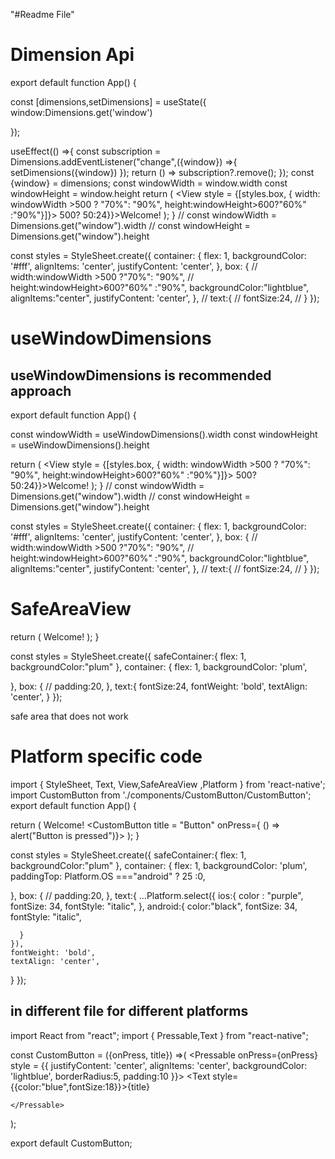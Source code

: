 "#Readme File" 

<h1> Dimension Api </h2>

<p> 

export default function App() {

  const [dimensions,setDimensions] = useState({
    window:Dimensions.get('window')

  });

  useEffect(() =>{
    const subscription = Dimensions.addEventListener("change",({window}) =>{
      setDimensions({window})
    });
    return () => subscription?.remove();
  });
  const {window} = dimensions;
  const windowWidth = window.width
  const windowHeight = window.height
  return (
    <View style={styles.container}>
        <View style = {[styles.box, {    width: windowWidth >500 ? "70%": "90%", height:windowHeight>600?"60%" :"90%"}]}>
          <Text style = {{fontSize: windowWidth >500? 50:24}}>Welcome! </Text>
        </View>
    </View>
  );
}
// const windowWidth = Dimensions.get("window").width
// const windowHeight = Dimensions.get("window").height

const styles = StyleSheet.create({
  container: {
    flex: 1,
    backgroundColor: '#fff',
    alignItems: 'center',
    justifyContent: 'center',
  },
  box: {
    // width:windowWidth >500 ?"70%": "90%",
    // height:windowHeight>600?"60%" :"90%",
    backgroundColor:"lightblue",
    alignItems:"center",
    justifyContent: 'center',
  },
  // text:{
  //   fontSize:24,
  // }
});

</p>


<h1> useWindowDimensions </h1>
<h2> useWindowDimensions is recommended approach </h2>
<p>


export default function App() {

  const windowWidth = useWindowDimensions().width
  const windowHeight = useWindowDimensions().height

  return (
    <View style={styles.container}>
        <View style = {[styles.box, {    width: windowWidth >500 ? "70%": "90%", height:windowHeight>600?"60%" :"90%"}]}>
          <Text style = {{fontSize: windowWidth >500? 50:24}}>Welcome! </Text>
        </View>
    </View>
  );
}
// const windowWidth = Dimensions.get("window").width
// const windowHeight = Dimensions.get("window").height

const styles = StyleSheet.create({
  container: {
    flex: 1,
    backgroundColor: '#fff',
    alignItems: 'center',
    justifyContent: 'center',
  },
  box: {
    // width:windowWidth >500 ?"70%": "90%",
    // height:windowHeight>600?"60%" :"90%",
    backgroundColor:"lightblue",
    alignItems:"center",
    justifyContent: 'center',
  },
  // text:{
  //   fontSize:24,
  // }
});


</p>

<h1> SafeAreaView </h1>

<p>


  return (
    <SafeAreaView style = {styles.safeContainer}>
    <View style={styles.container}>
        <View style = {styles.box}>
          <Text style = {styles.text}>Welcome! </Text>
        </View>
    </View>
    </SafeAreaView>
  );
}

const styles = StyleSheet.create({
  safeContainer:{
      flex: 1,
      backgroundColor:"plum"
  },
  container: {
    flex: 1,
    backgroundColor: 'plum',

  },
  box: {
  //  padding:20,
  },
  text:{
    fontSize:24,
    fontWeight: 'bold',
    textAlign: 'center',
  }
});

safe area that does not work
</p>


<h1> Platform specific code</h1>
<p>

import { StyleSheet, Text, View,SafeAreaView ,Platform } from 'react-native';
import CustomButton from './components/CustomButton/CustomButton';
export default function App() {



  return (
    <SafeAreaView style = {styles.safeContainer}>
    <View style={styles.container}>
        <View style = {styles.box}>
          <Text style = {styles.text}>Welcome! </Text>
          <CustomButton title = "Button" onPress={ () => alert("Button is pressed")}></CustomButton>
        </View>
    </View>
    </SafeAreaView>
  );
}

const styles = StyleSheet.create({
  safeContainer:{
      flex: 1,
      backgroundColor:"plum"
  },
  container: {
    flex: 1,
    backgroundColor: 'plum',
    paddingTop: Platform.OS ==="android" ? 25 :0,

  },
  box: {
  //  padding:20,
  },
  text:{
    ...Platform.select({
      ios:{
        color : "purple",
        fontSize: 34,
        fontStyle: "italic",
      },
      android:{
        color:"black",
        fontSize: 34,
        fontStyle: "italic",

      }
    }),
    fontWeight: 'bold',
    textAlign: 'center',
  }
});
</p>
<h2> in different file for different platforms</h2>
<p>
import React from "react";
import { Pressable,Text } from "react-native";

const CustomButton = ({onPress, title}) =>(
    <Pressable onPress={onPress}
    style = {{
        justifyContent: 'center',
        alignItems: 'center',
        backgroundColor: 'lightblue',
        borderRadius:5,
        padding:10
    }}>
        <Text style={{color:"blue",fontSize:18}}>{title}</Text>

    </Pressable>
);

export default CustomButton;

</p>


